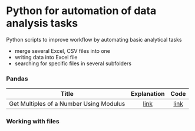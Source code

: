 # Python for automation of data analysis tasks

Python scripts to improve workflow by automating basic analytical tasks

- merge several Excel, CSV files into one
- writing data into Excel file
- searching for specific files in several subfolders

### Pandas

| Title        | Explanation | Code  |
| ------------- |:-------------:| :-----:|
| Get Multiples of a Number Using Modulus | [link](https://mathdatasimplified.com/2021/04/22/get-multiples-of-a-numbers-using-modulus/) | [link](https://github.com/khuyentran1401/Python-data-science-code-snippet/tree/master/code_snippets/python/multiples_of_a_number.py)

### Working with files
